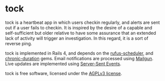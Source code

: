 # tock
tock is a heartbeat app in which users checkin regularly, and alerts are sent out if a user fails to checkin. It is inspired by the desire of a capable and self-sufficient but older relative to have some assurance that an extended lack of activity will trigger an investigation. In this regard, it is a sort of reverse ping.

tock is implemented in Rails 4, and depends on the [rufus-scheduler](https://github.com/jmettraux/rufus-scheduler), and [chronic-duration](https://github.com/hpoydar/chronic_duration) gems. Email notifications are processed using [Mailgun](https://www.mailgun.com/). Live updates are implemented using [Server-Sent Events](http://tenderlovemaking.com/2012/07/30/is-it-live.html).

tock is free software, licensed under the [AGPLv3 license](http://www.gnu.org/licenses/agpl-3.0.en.html).
